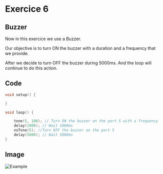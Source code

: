 # Exercice 6

## Buzzer

Now in this exercice we use a Buzzer. 

Our objective is to turn ON the buzzer with a duration and a frequency that we provide.

After we decide to turn OFF the buzzer during 5000ms. And the loop will continue to do this action.

## Code

```C
void setup() {

}

void loop() {

    tone(5, 100); // Turn ON the buzzer on the port 5 with a frequency equal to 100Hz
    delay(1000); // Wait 1000ms
    noTone(5); //Turn OFF the buzzer on the port 5
    delay(5000); // Wait 5000ms
}
```

## Image
![Example](https://github.com/Gaffeur/IoT_TP1/blob/main/LabOne/Exercise/6/Buzzer.jpg)
